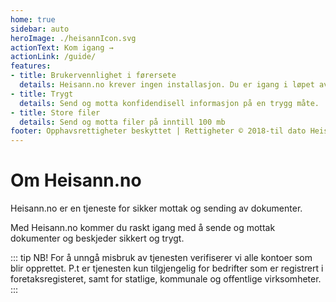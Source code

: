 ```yaml
---
home: true
sidebar: auto
heroImage: ./heisannIcon.svg
actionText: Kom igang →
actionLink: /guide/
features:
- title: Brukervennlighet i førersete
  details: Heisann.no krever ingen installasjon. Du er igang i løpet av 15 minutt
- title: Trygt
  details: Send og motta konfidendisell informasjon på en trygg måte.
- title: Store filer
  details: Send og motta filer på inntill 100 mb
footer: Opphavsrettigheter beskyttet | Rettigheter © 2018-til dato Heisann.no
---
```



# Om Heisann.no

Heisann.no er en tjeneste for sikker mottak og sending av dokumenter.

Med Heisann.no kommer du raskt igang med å sende og mottak dokumenter og beskjeder sikkert og trygt.

::: tip NB!
For å unngå misbruk av tjenesten verifiserer vi alle kontoer som blir opprettet. P.t er tjenesten kun tilgjengelig for bedrifter som er registrert i foretaksregisteret, samt for statlige, kommunale og offentlige virksomheter. 
:::



